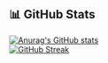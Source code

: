## 📊 GitHub Stats

[![Anurag's GitHub stats](https://github-readme-stats.vercel.app/api?username=produtora-impacta&theme=tokyonight&hide_border=true&border_radius=0&include_all_commits=true)](https://github.com/anuraghazra/github-readme-stats)  
[![GitHub Streak](https://github-readme-streak-stats-inky-beta.vercel.app?user=produtora-impacta&theme=tokyonight&hide_border=true&border_radius=0&card_width=500)](https://git.io/streak-stats)  
